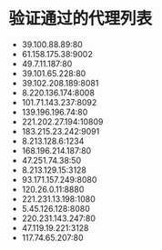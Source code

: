 # 验证通过的代理列表

 - 39.100.88.89:80
 - 61.158.175.38:9002
 - 49.7.11.187:80
 - 39.101.65.228:80
 - 39.102.208.189:8081
 - 8.220.136.174:8008
 - 101.71.143.237:8092
 - 139.196.196.74:80
 - 221.202.27.194:10809
 - 183.215.23.242:9091
 - 8.213.128.6:1234
 - 168.196.214.187:80
 - 47.251.74.38:50
 - 8.213.129.15:3128
 - 93.171.157.249:8080
 - 120.26.0.11:8880
 - 221.231.13.198:1080
 - 5.45.126.128:8080
 - 220.231.143.247:80
 - 47.119.19.221:3128
 - 117.74.65.207:80
